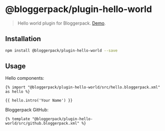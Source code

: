 # @bloggerpack/plugin-hello-world

> Hello world plugin for Bloggerpack. [Demo](https://bp-plugin-hello-world.blogspot.com/).

## Installation

```bash
npm install @bloggerpack/plugin-hello-world --save
```

## Usage

Hello components:

```njk
{% import "@bloggerpack/plugin-hello-world/src/hello.bloggerpack.xml" as hello %}

{{ hello.intro('Your Name') }}
```

Bloggerpack GitHub:

```njk
{% template "@bloggerpack/plugin-hello-world/src/github.bloggerpack.xml" %}
```
